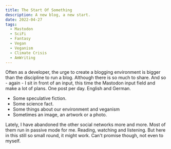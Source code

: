 ```yaml
---
title: The Start Of Something
description: A new blog, a new start.
date: 2022-04-27
tags:
  - Mastodon
  - SciFi
  - Fantasy
  - Vegan
  - Veganism
  - Climate Crisis
  - AmWriting
---
```


Often as a developer, the urge to create a blogging environment is bigger than
the discipline to run a blog. Although there is so much to share. And so -
again - I sit in front of an input, this time the Mastodon input field and make
a lot of plans. One post per day. English and German.

- Some speculative fiction.
- Some science fact.
- Some things about our environment and veganism
- Sometimes an image, an artwork or a photo.

Lately, I have abandoned the other social networks more and more. Most of them
run in passive mode for me. Reading, watching and listening. But here in this
still so small round, it might work. Can't promise though, not even to myself.
